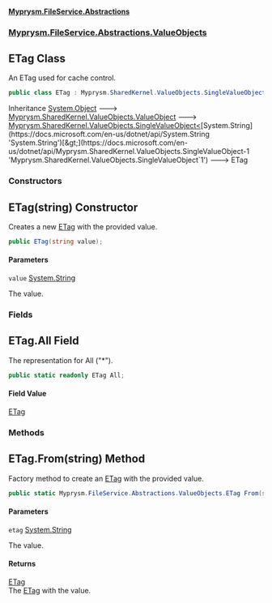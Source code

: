 #### [Myprysm.FileService.Abstractions](index.md 'index')
### [Myprysm.FileService.Abstractions.ValueObjects](index.md#Myprysm.FileService.Abstractions.ValueObjects 'Myprysm.FileService.Abstractions.ValueObjects')

## ETag Class

An ETag used for cache control.

```csharp
public class ETag : Myprysm.SharedKernel.ValueObjects.SingleValueObject<string>
```

Inheritance [System.Object](https://docs.microsoft.com/en-us/dotnet/api/System.Object 'System.Object') &#129106; [Myprysm.SharedKernel.ValueObjects.ValueObject](https://docs.microsoft.com/en-us/dotnet/api/Myprysm.SharedKernel.ValueObjects.ValueObject 'Myprysm.SharedKernel.ValueObjects.ValueObject') &#129106; [Myprysm.SharedKernel.ValueObjects.SingleValueObject&lt;](https://docs.microsoft.com/en-us/dotnet/api/Myprysm.SharedKernel.ValueObjects.SingleValueObject-1 'Myprysm.SharedKernel.ValueObjects.SingleValueObject`1')[System.String](https://docs.microsoft.com/en-us/dotnet/api/System.String 'System.String')[&gt;](https://docs.microsoft.com/en-us/dotnet/api/Myprysm.SharedKernel.ValueObjects.SingleValueObject-1 'Myprysm.SharedKernel.ValueObjects.SingleValueObject`1') &#129106; ETag
### Constructors

<a name='Myprysm.FileService.Abstractions.ValueObjects.ETag.ETag(string)'></a>

## ETag(string) Constructor

Creates a new [ETag](Myprysm.FileService.Abstractions.ValueObjects.ETag.md 'Myprysm.FileService.Abstractions.ValueObjects.ETag') with the provided value.

```csharp
public ETag(string value);
```
#### Parameters

<a name='Myprysm.FileService.Abstractions.ValueObjects.ETag.ETag(string).value'></a>

`value` [System.String](https://docs.microsoft.com/en-us/dotnet/api/System.String 'System.String')

The value.
### Fields

<a name='Myprysm.FileService.Abstractions.ValueObjects.ETag.All'></a>

## ETag.All Field

The representation for All ("*").

```csharp
public static readonly ETag All;
```

#### Field Value
[ETag](Myprysm.FileService.Abstractions.ValueObjects.ETag.md 'Myprysm.FileService.Abstractions.ValueObjects.ETag')
### Methods

<a name='Myprysm.FileService.Abstractions.ValueObjects.ETag.From(string)'></a>

## ETag.From(string) Method

Factory method to create an [ETag](Myprysm.FileService.Abstractions.ValueObjects.ETag.md 'Myprysm.FileService.Abstractions.ValueObjects.ETag') with the provided value.

```csharp
public static Myprysm.FileService.Abstractions.ValueObjects.ETag From(string etag);
```
#### Parameters

<a name='Myprysm.FileService.Abstractions.ValueObjects.ETag.From(string).etag'></a>

`etag` [System.String](https://docs.microsoft.com/en-us/dotnet/api/System.String 'System.String')

The value.

#### Returns
[ETag](Myprysm.FileService.Abstractions.ValueObjects.ETag.md 'Myprysm.FileService.Abstractions.ValueObjects.ETag')  
The [ETag](Myprysm.FileService.Abstractions.ValueObjects.ETag.md 'Myprysm.FileService.Abstractions.ValueObjects.ETag') with the value.